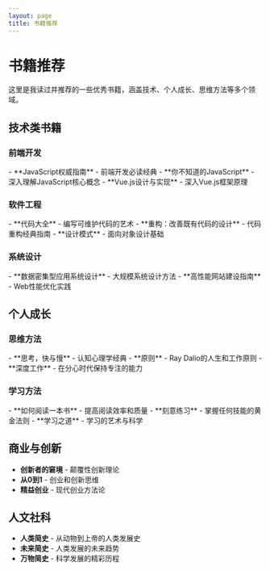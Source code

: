 ```yaml
---
layout: page
title: 书籍推荐
---
```


<div class="books-page-container">
  <main class="books-content">
    <h1>书籍推荐</h1>
    <p class="books-intro">这里是我读过并推荐的一些优秀书籍，涵盖技术、个人成长、思维方法等多个领域。</p>

<section id="technical-books">
<h2>技术类书籍</h2>

<div id="frontend-dev">
<h3>前端开发</h3>
- **JavaScript权威指南** - 前端开发必读经典
- **你不知道的JavaScript** - 深入理解JavaScript核心概念
- **Vue.js设计与实现** - 深入Vue.js框架原理

</div>

<div id="software-eng">
<h3>软件工程</h3>
- **代码大全** - 编写可维护代码的艺术
- **重构：改善既有代码的设计** - 代码重构经典指南
- **设计模式** - 面向对象设计基础

</div>

<div id="system-design">
<h3>系统设计</h3>
- **数据密集型应用系统设计** - 大规模系统设计方法
- **高性能网站建设指南** - Web性能优化实践

</div>
</section>

<section id="personal-growth">
<h2>个人成长</h2>

<div id="thinking-methods">
<h3>思维方法</h3>
- **思考，快与慢** - 认知心理学经典
- **原则** - Ray Dalio的人生和工作原则
- **深度工作** - 在分心时代保持专注的能力

</div>

<div id="learning-methods">
<h3>学习方法</h3>
- **如何阅读一本书** - 提高阅读效率和质量
- **刻意练习** - 掌握任何技能的黄金法则
- **学习之道** - 学习的艺术与科学

</div>
</section>

<section id="business-innovation">
<h2>商业与创新</h2>

- **创新者的窘境** - 颠覆性创新理论
- **从0到1** - 创业和创新思维
- **精益创业** - 现代创业方法论

</section>

<section id="humanities">
<h2>人文社科</h2>

- **人类简史** - 从动物到上帝的人类发展史
- **未来简史** - 人类发展的未来趋势
- **万物简史** - 科学发展的精彩历程

</section>
  </main>
</div>
